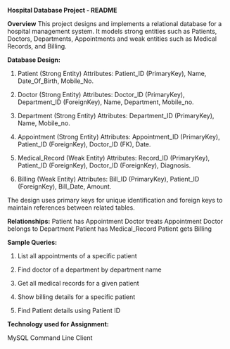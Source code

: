 **Hospital Database Project - README**

**Overview**
This project designs and implements a relational database for a hospital management system. It models strong entities such as Patients, Doctors, Departments, Appointments and weak entities such as Medical Records, and Billing.

**Database Design:**
1. Patient (Strong Entity)
  Attributes: Patient_ID (PrimaryKey), Name, Date_Of_Birth, Mobile_No.

2. Doctor (Strong Entity)
Attributes: Doctor_ID (PrimaryKey), Department_ID (ForeignKey), Name, Department, Mobile_no.

3. Department (Strong Entity)
Attributes: Department_ID (PrimaryKey), Name, Mobile_no.

4. Appointment (Strong Entity)
Attributes: Appointment_ID (PrimaryKey), Patient_ID (ForeignKey), Doctor_ID (FK), Date.

5. Medical_Record (Weak Entity)
Attributes: Record_ID (PrimaryKey), Patient_ID (ForeignKey), Doctor_ID (ForeignKey), Diagnosis.

6. Billing (Weak Entity)
Attributes: Bill_ID (PrimaryKey), Patient_ID (ForeignKey), Bill_Date, Amount.

The design uses primary keys for unique identification and foreign keys to maintain references between related tables.

**Relationships:**
Patient has Appointment
Doctor treats Appointment
Doctor belongs to Department
Patient has Medical_Record
Patient gets Billing

**Sample Queries:**
1. List all appointments of a specific patient

2. Find doctor of a department by department name

3. Get all medical records for a given patient

4. Show billing details for a specific patient

5. Find Patient details using Patient ID

**Technology used for Assignment:**

MySQL Command Line Client
